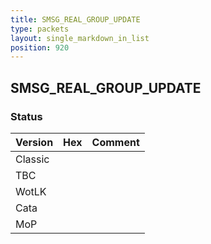 ```yaml
---
title: SMSG_REAL_GROUP_UPDATE
type: packets
layout: single_markdown_in_list
position: 920
---
```


## SMSG_REAL_GROUP_UPDATE

### Status

Version | Hex | Comment
---------- | ---------- | ---------- 
Classic |  |  
TBC |  |  
WotLK |  |  
Cata |  |  
MoP |  |  